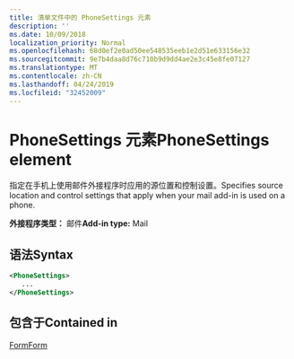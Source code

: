 ```yaml
---
title: 清单文件中的 PhoneSettings 元素
description: ''
ms.date: 10/09/2018
localization_priority: Normal
ms.openlocfilehash: 68d0ef2e0ad50ee548535eeb1e2d51e633156e32
ms.sourcegitcommit: 9e7b4daa8d76c710b9d9dd4ae2e3c45e8fe07127
ms.translationtype: MT
ms.contentlocale: zh-CN
ms.lasthandoff: 04/24/2019
ms.locfileid: "32452009"
---
```

# <a name="phonesettings-element"></a><span data-ttu-id="8f440-102">PhoneSettings 元素</span><span class="sxs-lookup"><span data-stu-id="8f440-102">PhoneSettings element</span></span>

<span data-ttu-id="8f440-103">指定在手机上使用邮件外接程序时应用的源位置和控制设置。</span><span class="sxs-lookup"><span data-stu-id="8f440-103">Specifies source location and control settings that apply when your mail add-in is used on a phone.</span></span>

<span data-ttu-id="8f440-104">**外接程序类型：** 邮件</span><span class="sxs-lookup"><span data-stu-id="8f440-104">**Add-in type:** Mail</span></span>

## <a name="syntax"></a><span data-ttu-id="8f440-105">语法</span><span class="sxs-lookup"><span data-stu-id="8f440-105">Syntax</span></span>

```XML
<PhoneSettings>
   ...
</PhoneSettings>
```

## <a name="contained-in"></a><span data-ttu-id="8f440-106">包含于</span><span class="sxs-lookup"><span data-stu-id="8f440-106">Contained in</span></span>

[<span data-ttu-id="8f440-107">Form</span><span class="sxs-lookup"><span data-stu-id="8f440-107">Form</span></span>](form.md)

